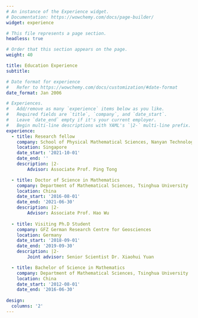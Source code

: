 ```yaml
---
# An instance of the Experience widget.
# Documentation: https://wowchemy.com/docs/page-builder/
widget: experience

# This file represents a page section.
headless: true

# Order that this section appears on the page.
weight: 40

title: Education Experience
subtitle:

# Date format for experience
#   Refer to https://wowchemy.com/docs/customization/#date-format
date_format: Jan 2006

# Experiences.
#   Add/remove as many `experience` items below as you like.
#   Required fields are `title`, `company`, and `date_start`.
#   Leave `date_end` empty if it's your current employer.
#   Begin multi-line descriptions with YAML's `|2-` multi-line prefix.
experience:
  - title: Research fellow
    company: School of Physical Mathematical Sciences, Nanyan Technological University
    location: Singapore
    date_start: '2021-10-01'
    date_end: ''
    description: |2-
        Advisor: Associate Prof. Ping Tong

  - title: Doctor of Science in Mathematics
    company: Department of Mathematical Sciences, Tsinghua University
    location: China
    date_start: '2016-08-01'
    date_end: '2021-06-30'
    description: |2-
        Advisor: Associate Prof. Hao Wu
  
  - title: Visiting Ph.D Student
    company: GFZ German Research Centre for Geosciences
    location: Germany
    date_start: '2018-09-01'
    date_end: '2019-09-30'
    description: |2-
        Joint advisor: Senior Scientist Dr. Xiaohui Yuan

  - title: Bachelor of Science in Mathematics
    company: Department of Mathematical Sciences, Tsinghua University
    location: China
    date_start: '2012-08-01'
    date_end: '2016-06-30'
        
design:
  columns: '2'
---
```

